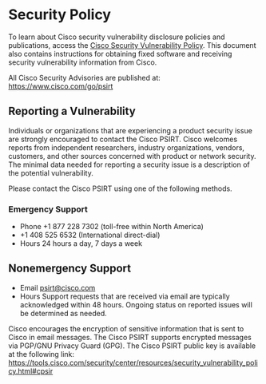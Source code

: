 # Security Policy

To learn about Cisco security vulnerability disclosure policies and publications, access the [Cisco Security Vulnerability Policy](https://tools.cisco.com/security/center/resources/security_vulnerability_policy.html). This document also contains instructions for obtaining fixed software and receiving security vulnerability information from Cisco.

All Cisco Security Advisories are published at: https://www.cisco.com/go/psirt

## Reporting a Vulnerability

Individuals or organizations that are experiencing a product security issue are strongly encouraged to contact the Cisco PSIRT. Cisco welcomes reports from independent researchers, industry organizations, vendors, customers, and other sources concerned with product or network security. The minimal data needed for reporting a security issue is a description of the potential vulnerability.

Please contact the Cisco PSIRT using one of the following methods.

### Emergency Support

- Phone +1 877 228 7302 (toll-free within North America)
- +1 408 525 6532 (International direct-dial)
- Hours 24 hours a day, 7 days a week

## Nonemergency Support

- Email psirt@cisco.com
- Hours Support requests that are received via email are typically acknowledged within 48 hours. Ongoing status on reported issues will be determined as needed.

Cisco encourages the encryption of sensitive information that is sent to Cisco in email messages. The Cisco PSIRT supports encrypted messages via PGP/GNU Privacy Guard (GPG). The Cisco PSIRT public key is available at the following link: https://tools.cisco.com/security/center/resources/security_vulnerability_policy.html#cpsir
